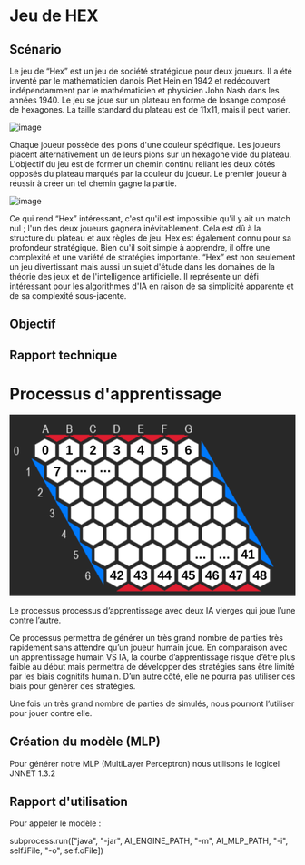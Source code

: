 # Jeu de HEX

## Scénario

Le jeu de “Hex” est un jeu de société stratégique pour deux joueurs. Il a été inventé par le mathématicien danois Piet Hein en 1942 et redécouvert indépendamment par le mathématicien et physicien John Nash dans les années 1940. Le jeu se joue sur un plateau en forme de losange composé de hexagones. La taille standard du plateau est de 11x11, mais il peut varier.


![image](https://github.com/IeM-P8/Hex-py/assets/85486775/48b020b9-5555-4aa7-a821-3deb327b52c5)

Chaque joueur possède des pions d'une couleur spécifique. Les joueurs placent alternativement un de leurs pions sur un hexagone vide du plateau. L'objectif du jeu est de former un chemin continu reliant les deux côtés opposés du plateau marqués par la couleur du joueur. Le premier joueur à réussir à créer un tel chemin gagne la partie.

![image](https://github.com/IeM-P8/Hex-py/assets/85486775/92f0d04a-d3f4-49e4-8fbd-1b2c47808c4f)

Ce qui rend “Hex” intéressant, c'est qu'il est impossible qu'il y ait un match nul ; l'un des deux joueurs gagnera inévitablement. Cela est dû à la structure du plateau et aux règles de jeu. Hex est également connu pour sa profondeur stratégique. Bien qu'il soit simple à apprendre, il offre une complexité et une variété de stratégies importante.
“Hex” est non seulement un jeu divertissant mais aussi un sujet d'étude dans les domaines de la théorie des jeux et de l'intelligence artificielle. Il représente un défi intéressant pour les algorithmes d'IA en raison de sa simplicité apparente et de sa complexité sous-jacente.

## Objectif

## Rapport technique

# Processus d'apprentissage
![image](https://github.com/IeM-P8/Hex-py/blob/main/imgs/board_7x7.png)


Le processus processus d’apprentissage avec deux IA vierges qui joue l’une contre l’autre.

Ce processus permettra de générer un très grand nombre de parties très rapidement sans attendre qu’un joueur humain joue. En comparaison avec un apprentissage humain VS IA, la courbe d’apprentissage risque d’être plus faible au début mais permettra de développer des stratégies sans être limité par les biais cognitifs humain. D’un autre côté, elle ne pourra pas utiliser ces biais pour générer des stratégies.

Une fois un très grand nombre de parties de simulés, nous pourront l’utiliser pour jouer contre elle.

## Création du modèle (MLP)

Pour générer notre MLP (MultiLayer Perceptron) nous utilisons le logicel JNNET 1.3.2



## Rapport d'utilisation

Pour appeler le modèle :

subprocess.run(["java", "-jar", AI_ENGINE_PATH, "-m", AI_MLP_PATH, "-i", self.iFile, "-o", self.oFile])
